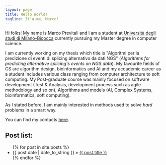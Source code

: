 ```yaml
---
layout: page
title: Hello World!
tagline: It'a-me, Marco!
---
```


Hi folks! My name is Marco Previtali and I am a student at
[Università degli studi di Milano-Bicocca](http://www.disco.unimib.it) currently
pursuing my Master degree in computer science.

I am currently working on my thesis which title is "Algoritmi per la predizione
di eventi di splicing alternativo da dati NGS" (*Algorithms for predicting
alternative splicing's events on NGS data*).  My favourite fields of CS are
algorithm design, bioinformatics and AI and my accademic career as a student
includes various class ranging from computer architecture to soft computing. My
Post-graduate course was mainly focused on software development (Test &
Analysis, development process such as agile methodology and so on),
Algorithms and models (AI, Complex Systems, bioinformatics, soft computing).

As I stated before, I am mainly interested in methods used to solve _hard_
problems in a smart way.

You can find my contacts [here](http://mpre.github.com/WhoAmI.html).

## Post list:

<ul class="posts">
  {% for post in site.posts %}
    <li><span>{{ post.date | date_to_string }}</span> &raquo; <a href="{{ BASE_PATH }}{{ post.url }}">{{ post.title }}</a></li>
  {% endfor %}
</ul>
